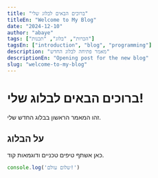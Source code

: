 ```yaml
---
title: "ברוכים הבאים לבלוג שלי"
titleEn: "Welcome to My Blog"
date: "2024-12-10"
author: "abaye"
tags: ["הכרות", "בלוג", "תכנות"]
tagsEn: ["introduction", "blog", "programming"]
description: "מאמר פתיחה לבלוג החדש"
descriptionEn: "Opening post for the new blog"
slug: "welcome-to-my-blog"
---
```


# ברוכים הבאים לבלוג שלי!

זהו המאמר הראשון בבלוג החדש שלי.

## על הבלוג

כאן אשתף טיפים טכניים ודוגמאות קוד.

```javascript
console.log('שלום עולם!')